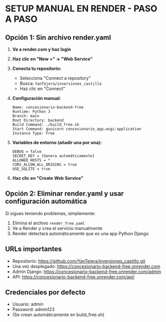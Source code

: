 # SETUP MANUAL EN RENDER - PASO A PASO

## Opción 1: Sin archivo render.yaml

1. **Ve a render.com y haz login**
2. **Haz clic en "New +" → "Web Service"**
3. **Conecta tu repositorio:**
   - Selecciona "Connect a repository"
   - Busca: `YanTejera/inversiones_castillo`
   - Haz clic en "Connect"

4. **Configuración manual:**
   ```
   Name: concesionario-backend-free
   Runtime: Python 3
   Branch: main
   Root Directory: backend
   Build Command: ./build_free.sh
   Start Command: gunicorn concesionario_app.wsgi:application
   Instance Type: Free
   ```

5. **Variables de entorno (añadir una por una):**
   ```
   DEBUG = false
   SECRET_KEY = [Genera automáticamente]
   ALLOWED_HOSTS = *
   CORS_ALLOW_ALL_ORIGINS = true
   USE_SQLITE = true
   ```

6. **Haz clic en "Create Web Service"**

## Opción 2: Eliminar render.yaml y usar configuración automática

Si sigues teniendo problemas, simplemente:

1. Elimina el archivo `render_free.yaml`
2. Ve a Render y crea el servicio manualmente
3. Render detectará automáticamente que es una app Python Django

## URLs importantes

- Repositorio: https://github.com/YanTejera/inversiones_castillo.git
- Una vez desplegado: https://concesionario-backend-free.onrender.com
- Admin Django: https://concesionario-backend-free.onrender.com/admin
- API: https://concesionario-backend-free.onrender.com/api/

## Credenciales por defecto

- Usuario: admin
- Password: admin123
- (Se crean automáticamente en build_free.sh)